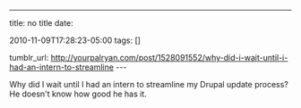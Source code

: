 ---
title: no title
date:

 2010-11-09T17:28:23-05:00 
tags:  []

tumblr_url:
http://yourpalryan.com/post/1528091552/why-did-i-wait-until-i-had-an-intern-to-streamline
\-\--

Why did I wait until I had an intern to streamline my Drupal update
process? He doesn't know how good he has it.
